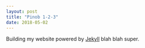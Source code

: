 ```yaml
---
layout: post
title: "Pinob 1-2-3"
date: 2018-05-02
---
```


Building my website powered by [Jekyll](http://jekyllrb.com) blah blah super.